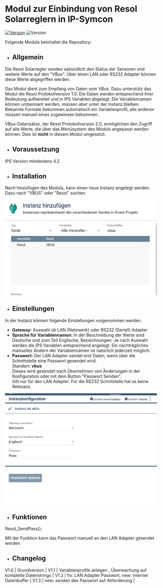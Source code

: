 # Modul zur Einbindung von Resol Solarreglern in IP-Symcon
[![Version](https://img.shields.io/badge/Symcon-PHPModul-red.svg)](https://www.symcon.de/service/dokumentation/entwicklerbereich/sdk-tools/sdk-php/)
![Version](https://img.shields.io/badge/Symcon%20Version-4.2%20%3E-green.svg)

Folgende Module beinhaltet die Repository:

- ## Allgemein

Die Resol Solarregler senden sekündlich den Status der Sensoren und weitere Werte auf den "VBus".
Über einen LAN oder RS232 Adapter können diese Werte abgegriffen werden. 

Das Modul dient zum Empfang von Daten vom VBus. Dazu unterstütz das Modul die Resol Protokollversion 1.0.
Die Daten werden entsprechend ihrer Bedeutung aufbereitet und in IPS Variablen abgelegt.
Die Variablennamen können umbennant werden, müssen aber unter der Instanz bleiben.
Bekannte Formate bekommen automatisch ein Variablenprofil, alle anderen müssen manuell eines zugewiesen bekommen. 

VBus-Datensätze, der Resol Protokollversion 2.0, ermöglichen den Zugriff auf alle Werte, die über das Menüsystem des Moduls angepasst werden können. Dies ist __nicht__ in diesem Modul umgesetzt.

- ## Voraussetzung

IPS Version mindestens 4.2

- ## Installation

Nach hinzufügen des Moduls, kann einen neue Instanz angelegt werden.
Dazu nach "VBUS" oder "Resol" suchen.

![Instanz](docs/Instanz.png)

- ## Einstellungen

In der Instanz können folgende Einstellungen vorgenommen werden.
- __Gateway:__	Auswahl ob LAN (Netzwerk) oder RS232 (Seriell) Adapter
- __Sprache für Variablennamen:__ In der Beschreibung der Werte sind Deutsche und zum Teil Englische, Bezeichnungen. Je nach Auswahl werden die IPS Variablen entsprechend angelegt. Ein nachträgliches manuelles Ändern der Variablennamen ist natürlich jederzeit möglich.
- __Passwort:__ Der LAN Adapter sendet erst Daten, wenn über die Schnittstelle eine Passwort gesendet wird.  
	Standart: __vbus__  
	Dieses wird gesendet nach Übernehmen von Änderungen in der Konfiguration oder mit dem Button "Passwort Senden".  
	Gilt nur für den LAN Adapter. Für die RS232 Schnitstelle hat es keine Relevanz.

![Konfig](docs/Konfig.png)

- ## Funktionen

Resol_SendPass();

Mit der Funktion kann das Passwort manuell an den LAN Adapter gesendet werden.

- ## Changelog
 V1.0 | Grundversion |
 V1.1 | Variablenprofile anlegen , Überwachung auf komplette Datenstrings |
 V1.2 | fix: LAN Adapter Passwort, new: interner Datenbuffer |
 V1.3 | new: senden des Passwort auf Anforderung |
